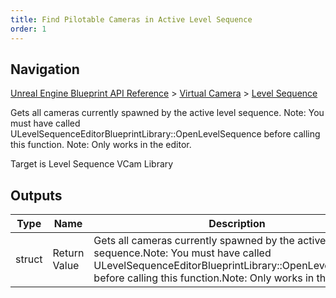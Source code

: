 ```yaml
---
title: Find Pilotable Cameras in Active Level Sequence
order: 1
---
```

## Navigation

[Unreal Engine Blueprint API Reference](https://dev.epicgames.com/documentation/en-us/unreal-engine/BlueprintAPI) > [Virtual Camera](https://dev.epicgames.com/documentation/en-us/unreal-engine/BlueprintAPI/VirtualCamera) > [Level Sequence](https://dev.epicgames.com/documentation/en-us/unreal-engine/BlueprintAPI/VirtualCamera/LevelSequence)

Gets all cameras currently spawned by the active level sequence.
Note: You must have called ULevelSequenceEditorBlueprintLibrary::OpenLevelSequence before calling this function.
Note: Only works in the editor.

Target is Level Sequence VCam Library

## Outputs

| Type | Name | Description |
| --- | --- | --- |
| struct | Return Value | Gets all cameras currently spawned by the active level sequence.Note: You must have called ULevelSequenceEditorBlueprintLibrary::OpenLevelSequence before calling this function.Note: Only works in the editor. |
